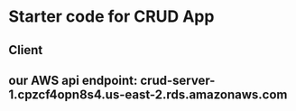# Starter code for CRUD App

## Client

## our AWS api endpoint: crud-server-1.cpzcf4opn8s4.us-east-2.rds.amazonaws.com
